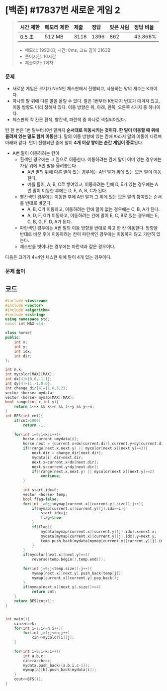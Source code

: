 # [백준] #17837번 새로운 게임 2

> [문제]: https://www.acmicpc.net/problem/17837
>
> | 시간 제한 | 메모리 제한 | 제출 | 정답 | 맞은 사람 | 정답 비율 |
> | :-------- | :---------- | :--- | :--- | :-------- | :-------- |
> | 0.5 초    | 512 MB      | 3118 | 1396 | 862       | 43.868%   |
>
> - 메모리: 1992KB, 시간: 0ms, 코드 길이  2163B
> - 풀이시간: 10시간 
> - 제출회차: 1회차

### 문제

- 새로운 게임은 크기가 N×N인 체스판에서 진행되고, 사용하는 말의 개수는 K개이다. 
-  하나의 말 위에 다른 말을 올릴 수 있다. 말은 1번부터 K번까지 번호가 매겨져 있고, 이동 방향도 미리 정해져 있다. 이동 방향은 위, 아래, 왼쪽, 오른쪽 4가지 중 하나이다.
- 체스판의 각 칸은 흰색, 빨간색, 파란색 중 하나로 색칠되어있다.

턴 한 번은 1번 말부터 K번 말까지 **순서대로 이동시키는 것이다. 한 말이 이동할 때 위에 올려져 있는 말도 함께 이동**한다. 말의 이동 방향에 있는 칸에 따라서 말의 이동이 다르며 아래와 같다. 턴이 진행되던 중에 말이 **4개 이상 쌓이는 순간 게임이 종료**된다.

- A번 말이 이동하려는 칸이
  - 흰색인 경우에는 그 칸으로 이동한다. 이동하려는 칸에 말이 이미 있는 경우에는 가장 위에 A번 말을 올려놓는다.
    - A번 말의 위에 다른 말이 있는 경우에는 A번 말과 위에 있는 모든 말이 이동한다.
    - 예를 들어, A, B, C로 쌓여있고, 이동하려는 칸에 D, E가 있는 경우에는 A번 말이 이동한 후에는 D, E, A, B, C가 된다.
  - 빨간색인 경우에는 이동한 후에 A번 말과 그 위에 있는 모든 말의 쌓여있는 순서를 반대로 바꾼다.
    - A, B, C가 이동하고, 이동하려는 칸에 말이 없는 경우에는 C, B, A가 된다.
    - A, D, F, G가 이동하고, 이동하려는 칸에 말이 E, C, B로 있는 경우에는 E, C, B, G, F, D, A가 된다.
  - 파란색인 경우에는 A번 말의 이동 방향을 반대로 하고 한 칸 이동한다. 방향을 반대로 바꾼 후에 이동하려는 칸이 파란색인 경우에는 이동하지 않고 가만히 있는다.
  - 체스판을 벗어나는 경우에는 파란색과 같은 경우이다.

다음은 크기가 4×4인 체스판 위에 말이 4개 있는 경우이다.

### 문제 풀이



## 코드

``` c++
#include <iostream>
#include <vector>
#include <algorithm>
#include <cstring>
using namespace std;
const int MAX =14;

class horse{
public:
    int x;
    int y;
    int idx;
    int dir;
};

int n,k;
int mycolor[MAX][MAX];
int dx[4]={0,0,-1,1};
int dy[4]={1,-1,0,0};
int change_dir[4]={1,0,3,2};
vector <horse> mydata;
vector <horse> mymap[MAX][MAX];
bool range(int x,int y){
    return 1<=x && x<=n && 1<=y && y<=n;
}
int BFS(int cnt){
    if(cnt>1000)
        return -1;
    
    for(int i=0;i<k;i++){
        horse current =mydata[i];
        horse next = {current.x+dx[current.dir],current.y+dy[current.dir],current.idx,current.dir};
        if(!range(next.x,next.y) || mycolor[next.x][next.y]==2){
            next.dir = change_dir[next.dir];
            mydata[i].dir=next.dir;
            next.x=current.x+dx[next.dir];
            next.y=current.y+dy[next.dir];
            if(!range(next.x,next.y) || mycolor[next.x][next.y]==2)
                continue;
        }
        
        int start_idx=0;
        vector <horse> temp;
        bool flag=false;
        for(int j=0;j<mymap[current.x][current.y].size();j++){
            if(mymap[current.x][current.y][j].idx==i){
                start_idx=j;
                flag=true;
            }
            if(flag){
                mydata[mymap[current.x][current.y][j].idx].x=next.x;
                mydata[mymap[current.x][current.y][j].idx].y=next.y;
                temp.push_back(mydata[mymap[current.x][current.y][j].idx]);
            }
        }
        if(mycolor[next.x][next.y]==1)
            reverse(temp.begin(),temp.end());
        
        for(int j=0;j<temp.size();j++){
            mymap[next.x][next.y].push_back(temp[j]);
            mymap[current.x][current.y].pop_back();
        }
        if(mymap[next.x][next.y].size()>=4)
            return cnt;
    }
    return BFS(cnt+1);
}


int main(){
    cin>>n>>k;
    for(int i=1;i<=n;i++){
        for(int j=1;j<=n;j++)
            cin>>mycolor[i][j];
    }
    
    for(int i=0;i<k;i++){
        int a,b,c;
        cin>>a>>b>>c;
        mydata.push_back({a,b,i,c-1});
        mymap[a][b].push_back(mydata[i]);
    }
    cout<<BFS(1);
}

```


